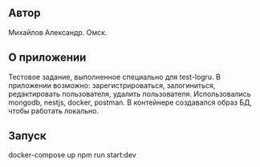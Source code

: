 ## Автор

Михайлов Александр. Омск.

## О приложении

Тестовое задание, выполненное специально для test-logru. В приложении возможно: зарегистрироваться, залогиниться, редактировать пользователя, удалить пользователя. Использовались mongodb, nestjs, docker, postman. В контейнере создавался образ БД, чтобы работать локально.

## Запуск

docker-compose up
npm run start:dev
